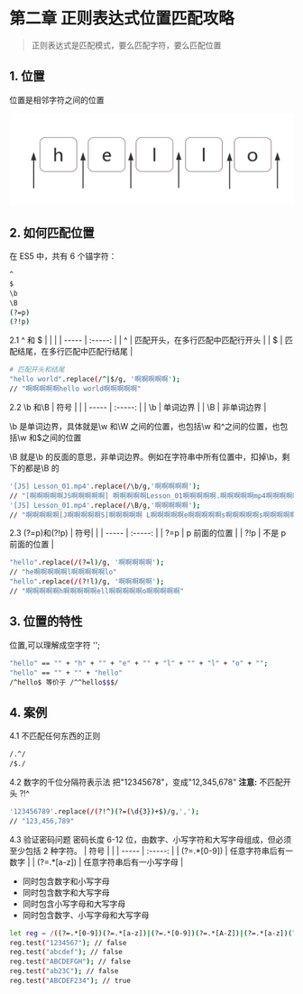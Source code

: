 # 第二章 正则表达式位置匹配攻略

> 正则表达式是匹配模式，要么匹配字符，要么匹配位置

## 1. 位置

位置是相邻字符之间的位置

![](./lib/95d0faf6b21f9414d24c8281b3046746.png)

## 2. 如何匹配位置

在 ES5 中，共有 6 个锚字符：

```bash
^
$
\b
\B
(?=p)
(?!p)
```

2.1 ^ 和 \$
| | |
| ----- | :-----: |
| ^ | 匹配开头，在多行匹配中匹配行开头 |
| \$ | 匹配结尾，在多行匹配中匹配行结尾 |

```bash
# 匹配开头和结尾
"hello world".replace(/^|$/g, '啊啊啊啊啊');
// "啊啊啊啊啊hello world啊啊啊啊啊"
```

2.2 \b 和\B
| 符号 | |
| ----- | :-----: |
| \b | 单词边界 |
| \B | 非单词边界 |

\b 是单词边界，具体就是\w 和\W 之间的位置，也包括\w 和^之间的位置，也包括\w 和\$之间的位置

\B 就是\b 的反面的意思，非单词边界。例如在字符串中所有位置中，扣掉\b，剩下的都是\B 的

```bash
'[JS] Lesson_01.mp4'.replace(/\b/g,'啊啊啊啊啊');
// "[啊啊啊啊啊JS啊啊啊啊啊] 啊啊啊啊啊Lesson_01啊啊啊啊啊.啊啊啊啊啊mp4啊啊啊啊啊"
'[JS] Lesson_01.mp4'.replace(/\B/g,'啊啊啊啊啊');
// "啊啊啊啊啊[J啊啊啊啊啊S]啊啊啊啊啊 L啊啊啊啊啊e啊啊啊啊啊s啊啊啊啊啊s啊啊啊啊啊o啊啊啊啊啊n啊啊啊啊啊_啊啊啊啊啊0啊啊啊啊啊1.m啊啊啊啊啊p啊啊啊啊啊4"
```

2.3 (?=p)和(?!p)
| 符号| |
| ----- | :-----: |
| ?=p | p 前面的位置 |
| ?!p | 不是 p 前面的位置 |

```bash
"hello".replace(/(?=l)/g, '啊啊啊啊啊');
// "he啊啊啊啊啊l啊啊啊啊啊lo"
"hello".replace(/(?!l)/g, '啊啊啊啊啊');
// "啊啊啊啊啊h啊啊啊啊啊ell啊啊啊啊啊o啊啊啊啊啊"
```

## 3. 位置的特性

位置,可以理解成空字符 '';

```bash
"hello" == "" + "h" + "" + "e" + "" + "l" + "" + "l" + "o" + "";
"hello" == "" + "" + "hello"
/^hello$ 等价于 /^^hello$$$/
```

## 4. 案例

4.1 不匹配任何东西的正则

```bash
/.^/
/$./
```

4.2 数字的千位分隔符表示法
把"12345678"，变成"12,345,678"
**注意:** 不匹配开头 ?!^

```bash
'123456789'.replace(/(?!^)(?=(\d{3})+$)/g,',');
// "123,456,789"
```

4.3 验证密码问题
密码长度 6-12 位，由数字、小写字符和大写字母组成，但必须至少包括 2 种字符。
| 符号 | |
| ----- | :-----: |
| (?=.\*[0-9]) | 任意字符串后有一数字 |
| (?=.\*[a-z]) | 任意字符串后有一小写字母 |

- 同时包含数字和小写字母
- 同时包含数字和大写字母
- 同时包含小写字母和大写字母
- 同时包含数字、小写字母和大写字母

```bash
let reg = /((?=.*[0-9])(?=.*[a-z])|(?=.*[0-9])(?=.*[A-Z])|(?=.*[a-z])(?=.*[A-Z]))^[0-9A-Za-z]{6,12}$/g;
reg.test("1234567"); // false
reg.test("abcdef"); // false
reg.test("ABCDEFGH"); // false
reg.test("ab23C"); // false
reg.test("ABCDEF234"); // true
```

